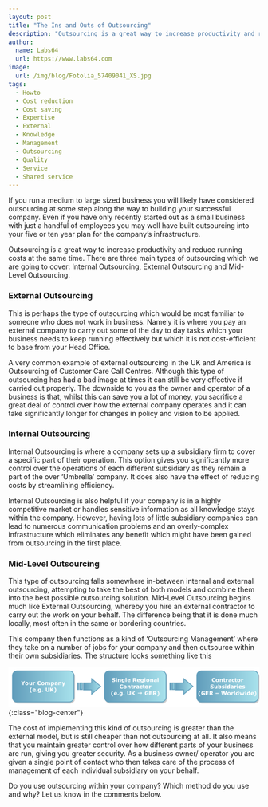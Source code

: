 ```yaml
---
layout: post
title: "The Ins and Outs of Outsourcing"
description: "Outsourcing is a great way to increase productivity and reduce running costs at the same time"
author:
  name: Labs64
  url: https://www.labs64.com
image:
  url: /img/blog/Fotolia_57409041_XS.jpg
tags:
  - Howto
  - Cost reduction
  - Cost saving
  - Expertise
  - External
  - Knowledge
  - Management
  - Outsourcing
  - Quality
  - Service
  - Shared service
---
```


If you run a medium to large sized business you will likely have considered outsourcing at some step along the way to building your successful company. Even if you have only recently started out as a small business with just a handful of employees you may well have built outsourcing into your five or ten year plan for the company’s infrastructure.

Outsourcing is a great way to increase productivity and reduce running costs at the same time. There are three main types of outsourcing which we are going to cover: Internal Outsourcing, External Outsourcing and Mid-Level Outsourcing.

### External Outsourcing

This is perhaps the type of outsourcing which would be most familiar to someone who does not work in business. Namely it is where you pay an external company to carry out some of the day to day tasks which your business needs to keep running effectively but which it is not cost-efficient to base from your Head Office.

A very common example of external outsourcing in the UK and America is Outsourcing of Customer Care Call Centres. Although this type of outsourcing has had a bad image at times it can still be very effective if carried out properly. The downside to you as the owner and operator of a business is that, whilst this can save you a lot of money, you sacrifice a great deal of control over how the external company operates and it can take significantly longer for changes in policy and vision to be applied.

### Internal Outsourcing

Internal Outsourcing is where a company sets up a subsidiary firm to cover a specific part of their operation. This option gives you significantly more control over the operations of each different subsidiary as they remain a part of the over ‘Umbrella’ company. It does also have the effect of reducing costs by streamlining efficiency.

Internal Outsourcing is also helpful if your company is in a highly competitive market or handles sensitive information as all knowledge stays within the company. However, having lots of little subsidiary companies can lead to numerous communication problems and an overly-complex infrastructure which eliminates any benefit which might have been gained from outsourcing in the first place.

### Mid-Level Outsourcing

This type of outsourcing falls somewhere in-between internal and external outsourcing, attempting to take the best of both models and combine them into the best possible outsourcing solution. Mid-Level Outsourcing begins much like External Outsourcing, whereby you hire an external contractor to carry out the work on your behalf. The difference being that it is done much locally, most often in the same or bordering countries.

This company then functions as a kind of ‘Outsourcing Management’ where they take on a number of jobs for your company and then outsource within their own subsidiaries. The structure looks something like this

![Outsourcing](/img/blog/outsourcing-flow.png "The Ins and Outs of Outsourcing"){:class="blog-center"}

The cost of implementing this kind of outsourcing is greater than the external model, but is still cheaper than not outsourcing at all. It also means that you maintain greater control over how different parts of your business are run, giving you greater security. As a business owner/ operator you are given a single point of contact who then takes care of the process of management of each individual subsidiary on your behalf.

Do you use outsourcing within your company? Which method do you use and why? Let us know in the comments below.
